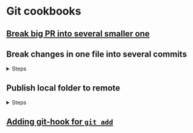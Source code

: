 # Git cookbooks


## [Break big PR into several smaller one](./break_big_pr.md)

## Break changes in one file into several commits

<details><summary markdown="span">Steps</summary>

- In Git, a **hunk** refers to a section of a file that contains changes between two versions of the file.
- A hunk is essentially a block of text within a file that has been modified, added or deleted.

```bash
# use -p (e.g. abbreviated for patch) to enter the interactive mode for staging
git add -p that_file

# y to stage the hunk
# n to skip the hunk
# s to split the hunk into smaller hunks
# e to edit the hunk manually
# q to quit the interactive mode
```

</summary></details>



## Publish local folder to remote

<details><summary markdown="span">Steps</summary>

```bash
cd <folder_path>/<folder_name>
git remote add origin https://github.com/<username>/<folder_name>.git
git push -u origin main
```

</summary></details>

## [Adding git-hook for `git add`](./adding_hook_for_git_add.md)
